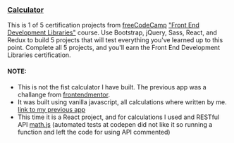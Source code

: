 ### [Calculator](https://www.freecodecamp.org/learn/front-end-development-libraries/front-end-development-libraries-projects/build-a-javascript-calculator)

This is 1 of 5 certification projects from [freeCodeCamp](https://www.freecodecamp.org/) ["Front End Development Libraries"](https://www.freecodecamp.org/learn/front-end-development-libraries/) course. 
Use Bootstrap, jQuery, Sass, React, and Redux to build 5 projects that will test everything you've learned up to this point.
Complete all 5 projects, and you'll earn the Front End Development Libraries certification.

#### NOTE:
- This is not the fist calculator I have built. The previous app was a challange from [frontendmentor](https://www.frontendmentor.io/home).
- It was built using vanilla javascript, all calculations where written by me. [link to my previous app](https://github.com/DainiusMI/Calculator-app)
- This time it is a React project, and for calculations I used and RESTful API [math.js](https://api.mathjs.org/) (automated tests at codepen did not like it so running a function and left the code for using API commented)
